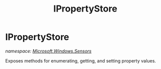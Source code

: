 ﻿---
title: IPropertyStore
---

# IPropertyStore
_namespace: [Microsoft.Windows.Sensors](N-Microsoft.Windows.Sensors.html)_

Exposes methods for enumerating, getting, and setting property values.




